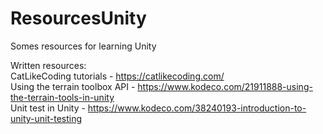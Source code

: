 # ResourcesUnity
Somes resources for learning Unity

Written resources: <br>
CatLikeCoding tutorials - https://catlikecoding.com/ <br>
Using the terrain toolbox API - https://www.kodeco.com/21911888-using-the-terrain-tools-in-unity <br>
Unit test in Unity - https://www.kodeco.com/38240193-introduction-to-unity-unit-testing <br>
